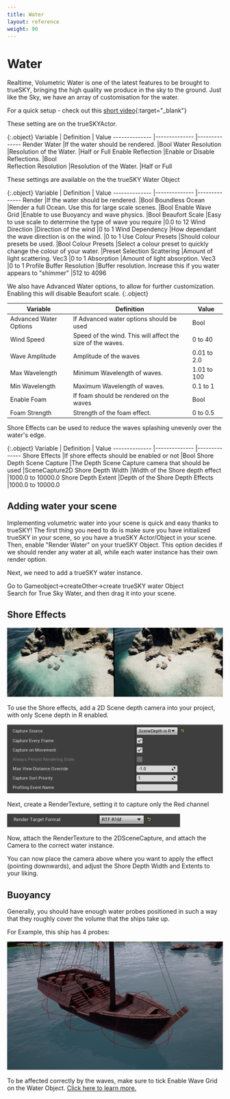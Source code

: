 ```yaml
---
title: Water
layout: reference
weight: 90
---
```






Water
====================

Realtime, Volumetric Water is one of the latest features to be brought to trueSKY, bringing the high quality we produce in the sky to the ground. Just like the Sky, we have an array of customisation for the water.

For a quick setup - check out this [short video](https://www.youtube.com/watch?v=uwZZTEqaUbo){:target="_blank"}


These setting are on the trueSKYActor.

{:.object}
Variable                                                                                |       Definition                                                                                                              |       Value
--------------                                                                  |--------------                                                                                                         |--------------
Render Water                                                                    |If the water should be rendered.                                                                       |Bool
Water Resolution                                                                |Resolution of the Water.                                                                                       |Half or Full
Enable Reflection                                                               |Enable or Disable Reflections.                                                                         |Bool           
Reflection Resolution                                                   |Resolution of the Water.                                                                                       |Half or Full



These settings are available on the the trueSKY Water Object

{:.object}
Variable                                                                                |       Definition                                                                                                              |       Value
--------------                                                                  |--------------                                                                                                         |--------------
Render                                                                                  |If the water should be rendered.                                                                       |Bool
Boundless Ocean                                                                 |Render a full Ocean. Use this for large scale scenes.                          |Bool
Enable Wave Grid                                                                |Enable to use Buoyancy and wave physics.                                                       |Bool
Beaufort Scale                                                                  |Easy to use scale to determine the type of wave you require            |0.0 to 12
Wind Direction                                                                  |Direction of the wind                                                                                          |0 to 1
Wind Dependency                                                                 |How dependant the wave direction is on the wind.                                       |0 to 1
Use Colour Presets                                                              |Should colour presets be used.                                                                         |Bool
Colour Presets                                                                  |Select a colour preset to quickly change the colour of your water.     |Preset Selection
Scattering                                                                              |Amount of light scattering. Vec3                                                                       |0 to 1
Absorption                                                                              |Amount of light absorption. Vec3                                                                       |0 to 1 
Profile Buffer Resolution                                               |Buffer resolution. Increase this if you water appears to "shimmer"     |512 to 4096


We also have Advanced Water options, to allow for further customization. Enabling this will disable Beaufort scale.
{:.object}

Variable                                                                                |       Definition                                                                                                              |       Value
--------------                                                                  |--------------                                                                                                         |-------------
Advanced Water Options                                                  |If Advanced water options should be used                                                       |Bool
Wind Speed                                                                              |Speed of the wind. This will affect the size of the waves.             |0 to 40
Wave Amplitude                                                                  |Amplitude of the waves                                                                                         |0.01 to 2.0
Max Wavelength                                                                  |Minimum Wavelength of waves.                                                                           |1.01 to 100
Min Wavelength                                                                  |Maximum Wavelength of waves.                                                                           |0.1 to 1
Enable Foam                                                                             |If foam should be rendered on the waves                                                        |Bool
Foam Strength                                                                   |Strength of the foam effect.                                                                           |0 to 0.5


Shore Effects can be used to reduce the waves splashing unevenly over the water's edge.

{:.object}
Variable                                                                                |       Definition                                                                                                              |       Value
--------------                                                                  |--------------                                                                                                         |--------------
Shore Effects                                                                   |If shore effects should be enabled or not                                                      |Bool
Shore Depth Scene Capture                                               |The Depth Scene Capture camera that should be used                                     |SceneCapture2D
Shore Depth Width                                                               |Width of the Shore depth effect                                                                        |1000.0 to 10000.0
Shore Depth Extent                                                              |Depth of the Shore Depth Effects                                                                       |1000.0 to 10000.0


Adding water your scene
-----------------
Implementing volumetric water into your scene is quick and easy thanks to trueSKY! The first thing you need to do is make sure you have initialized trueSKY in your scene, so you have a trueSKY Actor/Object in your scene. Then, enable "Render Water" on your trueSKY Object. This option decides if we should render any water at all, while each water instance has their own render option.

Next, we need to add a trueSKY water instance. 

<div class="unity-specific">
Go to Gameobject->createOther->create trueSKY water Object
</div>

<div class="ue4-specific">
Search for True Sky Water, and then drag it into your scene.
</div>


Shore Effects
-----------------

![](/images/unreal/shoreeffects.png)


To use the Shore effects, add a 2D Scene depth camera into your project, with only Scene depth in R enabled.

![](/images/unreal/scenedepthR.png)


Next, create a RenderTexture, setting it to capture only the Red channel

![](/images/unreal/RenderTargetFormat.png)


Now, attach the RenderTexture to the 2DSceneCapture, and attach the Camera to the correct water instance.

You can now place the camera above where you want to apply the effect (pointing downwards), and adjust the Shore Depth Width and Extents to your liking.


Buoyancy
---------------
Generally, you should have enough water probes positioned in such a way that they roughly cover the volume that the ships take up.

For Example, this ship has 4 probes:


![](/images/buoyancy.png)



To be affected correctly by the waves, make sure to tick Enable Wave Grid on the Water Object. [Click here to learn  more.](https://simul.co/real-time-rendering-news/truesky-volumetric-water-tutorials-and-tips/)

